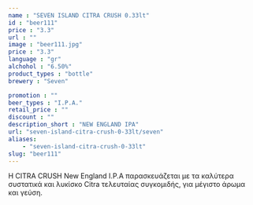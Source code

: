 ```yaml
---
name : "SEVEN ISLAND CITRA CRUSH 0.33lt"
id : "beer111"
price : "3.3"
url : ""
image : "beer111.jpg"
price : "3.3"
language : "gr"
alchohol : "6.50%"
product_types : "bottle"
brewery : "Seven"

promotion : ""
beer_types : "I.P.A."
retail_price : ""
discount : ""
description_short : "NEW ENGLAND IPA"
url: "seven-island-citra-crush-0-33lt/seven"
aliases: 
    - "seven-island-citra-crush-0-33lt"
slug: "beer111"
---
```


Η CITRA CRUSH New England I.P.A παρασκευάζεται με τα καλύτερα συστατικά και λυκίσκο Citra τελευταίας συγκομιδής, για μέγιστο άρωμα και γεύση.